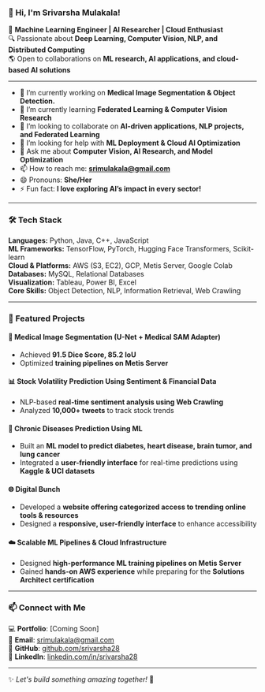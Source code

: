 <!--
**srivarsha28/srivarsha28** is a ✨ _special_ ✨ repository because its `README.md` (this file) appears on your GitHub profile.
-->

### 👋 Hi, I'm Srivarsha Mulakala!

🚀 **Machine Learning Engineer | AI Researcher | Cloud Enthusiast**  
🔍 Passionate about **Deep Learning, Computer Vision, NLP, and Distributed Computing**  
🌎 Open to collaborations on **ML research, AI applications, and cloud-based AI solutions**  

---

- 🔭 I’m currently working on **Medical Image Segmentation & Object Detection.**
- 🌱 I’m currently learning **Federated Learning & Computer Vision Research**
- 👯 I’m looking to collaborate on **AI-driven applications, NLP projects, and Federated Learning**
- 🤔 I’m looking for help with **ML Deployment & Cloud AI Optimization**
- 💬 Ask me about **Computer Vision, AI Research, and Model Optimization**
- 📫 How to reach me: **[srimulakala@gmail.com](mailto:srimulakala@gmail.com)**
- 😄 Pronouns: **She/Her**
- ⚡ Fun fact: **I love exploring AI’s impact in every sector!**  

---

### 🛠️ Tech Stack  
**Languages:** Python, Java, C++, JavaScript  
**ML Frameworks:** TensorFlow, PyTorch, Hugging Face Transformers, Scikit-learn  
**Cloud & Platforms:** AWS (S3, EC2), GCP, Metis Server, Google Colab  
**Databases:** MySQL, Relational Databases  
**Visualization:** Tableau, Power BI, Excel  
**Core Skills:** Object Detection, NLP, Information Retrieval, Web Crawling  

---

### 📌 Featured Projects  
#### 🚀 **Medical Image Segmentation (U-Net + Medical SAM Adapter)**
- Achieved **91.5 Dice Score, 85.2 IoU**
- Optimized **training pipelines on Metis Server**  

#### 📊 **Stock Volatility Prediction Using Sentiment & Financial Data**
- NLP-based **real-time sentiment analysis using Web Crawling**
- Analyzed **10,000+ tweets** to track stock trends

#### 🏥 **Chronic Diseases Prediction Using ML**  
- Built an **ML model to predict diabetes, heart disease, brain tumor, and lung cancer**  
- Integrated a **user-friendly interface** for real-time predictions using **Kaggle & UCI datasets**  

#### 🌐 **Digital Bunch**  
- Developed a **website offering categorized access to trending online tools & resources**  
- Designed a **responsive, user-friendly interface** to enhance accessibility  

#### ☁️ **Scalable ML Pipelines & Cloud Infrastructure**
- Designed **high-performance ML training pipelines on Metis Server**
- Gained **hands-on AWS experience** while preparing for the **Solutions Architect certification**  

---

### 📫 Connect with Me  
💻 **Portfolio**: [Coming Soon]  
📧 **Email**: [srimulakala@gmail.com](mailto:srimulakala@gmail.com)  
📂 **GitHub**: [github.com/srivarsha28](https://github.com/srivarsha28)  
📢 **LinkedIn**: [linkedin.com/in/srivarsha28](https://linkedin.com/in/srivarsha28)  

---

✨ _Let's build something amazing together!_ 🚀  
